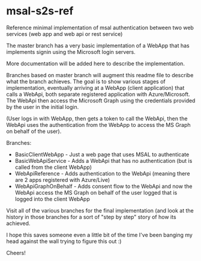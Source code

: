 # msal-s2s-ref
Reference minimal implementation of msal authentication between two web services (web app and web api or rest service)

The master branch has a very basic implementation of a WebApp that has implements signin using the Microsoft login servers.

More documentation will be added here to describe the implementation.

Branches based on master branch will augment this readme file to describe what the branch achieves. The goal is to show various stages of implementation, eventually arriving at a WebApp (client application) that calls a WebApi, both separate registered application with Azure/Microsoft. The WebApi then access the Microsoft Graph using the credentials provided by the user in the initial login.

(User logs in with WebApp, then gets a token to call the WebApi, then the WebApi uses the authentication from the WebApp to access the MS Graph on behalf of the user).

Branches:

* BasicClientWebApp - Just a web page that uses MSAL to authenticate
* BasicWebApiService - Adds a WebApi that has no authentication (but is called from the client WebApp)
* WebApiReference - Adds authentication to the WebApi (meaning there are 2 apps registered with Azure/Live)
* WebApiGraphOnBehalf - Adds consent flow to the WebApi and now the WebApi access the MS Graph on behalf of the user logged that is logged into the client WebApp

Visit all of the various branches for the final implementation (and look at the history in those branches for a sort of "step by step" story of how its achieved.

I hope this saves someone even a little bit of the time I've been banging my head against the wall trying to figure this out :)

Cheers!
